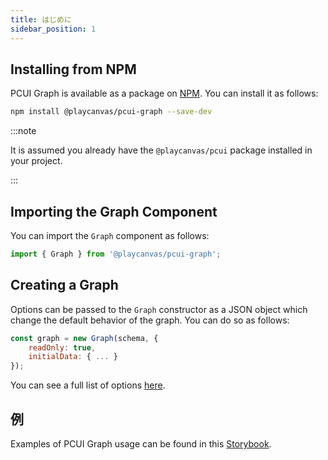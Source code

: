 ```yaml
---
title: はじめに
sidebar_position: 1
---
```


## Installing from NPM

PCUI Graph is available as a package on [NPM](https://www.npmjs.com/package/@playcanvas/pcui-graph). You can install it as follows:

```bash
npm install @playcanvas/pcui-graph --save-dev
```

:::note

It is assumed you already have the `@playcanvas/pcui` package installed in your project.

:::

## Importing the Graph Component

You can import the `Graph` component as follows:

```javascript
import { Graph } from '@playcanvas/pcui-graph';
```

## Creating a Graph

Options can be passed to the `Graph` constructor as a JSON object which change the default behavior of the graph. You can do so as follows:

```javascript
const graph = new Graph(schema, {
    readOnly: true,
    initialData: { ... }
});
```

You can see a full list of options [here](https://api.playcanvas.com/pcui-graph/classes/Graph.html#constructor).

## 例

Examples of PCUI Graph usage can be found in this [Storybook](https://playcanvas.github.io/pcui-graph/storybook/).
